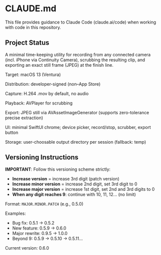 # CLAUDE.md

This file provides guidance to Claude Code (claude.ai/code) when working with code in this repository.

## Project Status

A minimal time-keeping utility for recording from any connected camera (incl. iPhone via Continuity Camera), scrubbing the resulting clip, and exporting an exact still frame (JPEG) at the finish line.

Target: macOS 13 (Ventura)

Distribution: developer-signed (non–App Store)

Capture: H.264 .mov by default, no audio

Playback: AVPlayer for scrubbing

Export: JPEG still via AVAssetImageGenerator (supports zero-tolerance precise extraction)

UI: minimal SwiftUI chrome; device picker, record/stop, scrubber, export button

Storage: user-choosable output directory per session (fallback: temp)

## Versioning Instructions

**IMPORTANT**: Follow this versioning scheme strictly:

- **Increase version** = increase 3rd digit (patch version)
- **Increase minor version** = increase 2nd digit, set 3rd digit to 0
- **Increase major version** = increase 1st digit, set 2nd and 3rd digits to 0
- **When any digit reaches 9**: continue with 10, 11, 12... (no limit)

Format: `MAJOR.MINOR.PATCH` (e.g., 0.5.0)

Examples:
- Bug fix: 0.5.1 → 0.5.2
- New feature: 0.5.9 → 0.6.0
- Major rewrite: 0.9.5 → 1.0.0
- Beyond 9: 0.5.9 → 0.5.10 → 0.5.11...

Current version: 0.6.0